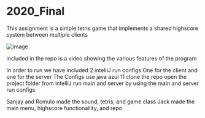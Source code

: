 # 2020_Final
This assignment is a simple tetris game that implements a shared highscore system between multiple clients


![image](https://user-images.githubusercontent.com/27737516/114751086-b4a39380-9d22-11eb-83a1-11de68006a8e.png)


included in the repo is a video showing the various features of the program

In order to run we have included 2 intelliJ run configs 
One for the client and one for the server
The Configs use java azul 11
clone the repo 
open the project folder from intelliJ 
run main and server by using the main and server run configs

Sanjay and Romulo made the sound, tetris, and game class
Jack made the main menu, highscore functionallity, and repo
